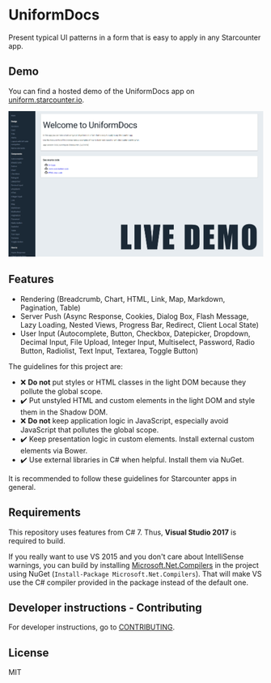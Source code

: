 # UniformDocs

Present typical UI patterns in a form that is easy to apply in any Starcounter app.

## Demo

You can find a hosted demo of the UniformDocs app on [uniform.starcounter.io](https://uniform.starcounter.io/).

[![](docs/screenshot.png)](https://uniform.starcounter.io/)

## Features

- Rendering (Breadcrumb, Chart, HTML, Link, Map, Markdown, Pagination, Table)
- Server Push (Async Response, Cookies, Dialog Box, Flash Message, Lazy Loading, Nested Views, Progress Bar, Redirect, Client Local State)
- User Input (Autocomplete, Button, Checkbox, Datepicker, Dropdown, Decimal Input, File Upload, Integer Input, Multiselect, Password, Radio Button, Radiolist, Text Input, Textarea, Toggle Button)

The guidelines for this project are:

- ❌ **Do not** put styles or HTML classes in the light DOM because they pollute the global scope.
- ✔️ Put unstyled HTML and custom elements in the light DOM and style them in the Shadow DOM.
- ❌ **Do not** keep application logic in JavaScript, especially avoid JavaScript that pollutes the global scope.
- ✔️ Keep presentation logic in custom elements. Install external custom elements via Bower.
- ✔️ Use external libraries in C# when helpful. Install them via NuGet.

It is recommended to follow these guidelines for Starcounter apps in general.

## Requirements

This repository uses features from C# 7. Thus, **Visual Studio 2017** is required to build. 

If you really want to use VS 2015 and you don't care about IntelliSense warnings, you can build by installing [Microsoft.Net.Compilers](https://www.nuget.org/packages/Microsoft.Net.Compilers/) in the project using NuGet (`Install-Package Microsoft.Net.Compilers`). That will make VS use the C# compiler provided in the package instead of the default one.

## Developer instructions - Contributing

For developer instructions, go to [CONTRIBUTING](CONTRIBUTING.md).

## License

MIT
